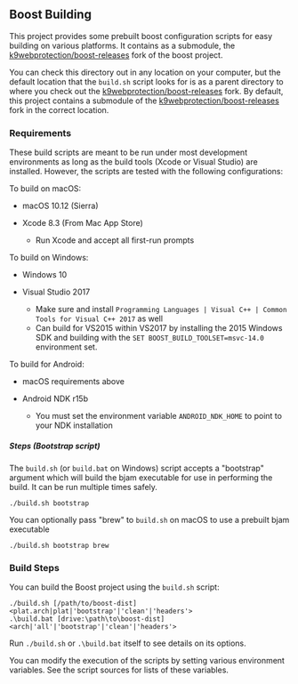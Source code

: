 ## Boost Building ##

This project provides some prebuilt boost configuration scripts for easy building on various platforms.  It contains as a submodule, the [k9webprotection/boost-releases][boost-releases] fork of the boost project.  

You can check this directory out in any location on your computer, but the default location that the `build.sh` script looks for is as a parent directory to where you check out the [k9webprotection/boost-releases][boost-releases] fork.  By default, this project contains a submodule of the [k9webprotection/boost-releases][boost-releases] fork in the correct location.

[boost-releases]: https://github.com/k9webprotection/boost-releases

### Requirements ###

These build scripts are meant to be run under most development environments as long as the build tools (Xcode or Visual Studio) are installed.  However, the scripts are tested with the following configurations:

To build on macOS:

 * macOS 10.12 (Sierra)
 
 * Xcode 8.3 (From Mac App Store)
     * Run Xcode and accept all first-run prompts

To build on Windows:

 * Windows 10
 
 * Visual Studio 2017
     * Make sure and install `Programming Languages | Visual C++ | Common Tools for Visual C++ 2017` as well
     * Can build for VS2015 within VS2017 by installing the 2015 Windows SDK and building with the `SET BOOST_BUILD_TOOLSET=msvc-14.0` environment set.

To build for Android:

 * macOS requirements above
 
 * Android NDK r15b
     * You must set the environment variable `ANDROID_NDK_HOME` to point to your NDK installation


##### Steps (Bootstrap script) #####

The `build.sh` (or `build.bat` on Windows) script accepts a "bootstrap" argument which will build the bjam executable for use in performing the build.  It can be run multiple times safely.

    ./build.sh bootstrap

You can optionally pass "brew" to `build.sh` on macOS to use a prebuilt bjam executable

    ./build.sh bootstrap brew


### Build Steps ###

You can build the Boost project using the `build.sh` script:

    ./build.sh [/path/to/boost-dist] <plat.arch|plat|'bootstrap'|'clean'|'headers'>
    .\build.bat [drive:\path\to\boost-dist] <arch|'all'|'bootstrap'|'clean'|'headers'>

Run `./build.sh` or `.\build.bat` itself to see details on its options.

You can modify the execution of the scripts by setting various environment variables.  See the script sources for lists of these variables.
